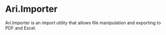 # Ari.Importer
Ari.Importer is an import utility that allows file manipulation and exporting to PDF and Excel.
